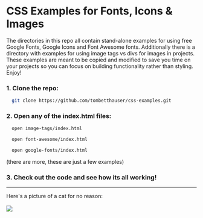 # CSS Examples for Fonts, Icons & Images

The directories in this repo all contain stand-alone examples for using free Google Fonts, Google Icons and Font Awesome fonts. Additionally there is a directory with examples for using image tags vs divs for images in projects. These examples are meant to be copied and modified to save you time on your projects so you can focus on building functionality rather than styling. Enjoy!

### 1. Clone the repo: 
```bash
  git clone https://github.com/tombetthauser/css-examples.git
```

### 2. Open any of the index.html files:
```bash
  open image-tags/index.html
```
```bash
  open font-awesome/index.html
```
```bash
  open google-fonts/index.html
```
(there are more, these are just a few examples)

### 3. Check out the code and see how its all working!

***

Here's a picture of a cat for no reason:
<br /><br />
<img src="https://images.unsplash.com/photo-1519052537078-e6302a4968d4?ixid=MnwxMjA3fDB8MHxzZWFyY2h8Mjl8fGNhdHxlbnwwfHwwfHw%3D&ixlib=rb-1.2.1&auto=format&fit=crop&w=900&q=60" />
